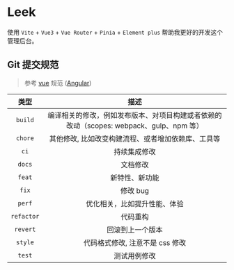 # Leek


使用 `Vite` + `Vue3` + `Vue Router` + `Pinia` + `Element plus` 帮助我更好的开发这个管理后台。

## Git 提交规范

> 参考 [vue](https://github.com/vuejs/vue/blob/dev/.github/COMMIT_CONVENTION.md) 规范 ([Angular](https://github.com/conventional-changelog/conventional-changelog/tree/master/packages/conventional-changelog-angular))

| 类型 | 描述 |
|:---:|:---:|
| `build` | 编译相关的修改，例如发布版本、对项目构建或者依赖的改动（scopes: webpack、gulp、npm 等） |
| `chore` | 其他修改, 比如改变构建流程、或者增加依赖库、工具等 |
| `ci` | 持续集成修改 |
| `docs` | 文档修改 |
| `feat` | 新特性、新功能 |
| `fix` | 修改 bug |
| `perf` | 优化相关，比如提升性能、体验 |
| `refactor` | 代码重构 |
| `revert` | 回滚到上一个版本 |
| `style` | 代码格式修改, 注意不是 css 修改 |
| `test` | 测试用例修改 |
